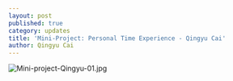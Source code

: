 ```yaml
---
layout: post
published: true
category: updates
title: 'Mini-Project: Personal Time Experience - Qingyu Cai'
author: Qingyu Cai
---
```

![Mini-project-Qingyu-01.jpg]({{site.baseurl}}/assets/Mini-project-Qingyu-01.jpg)


